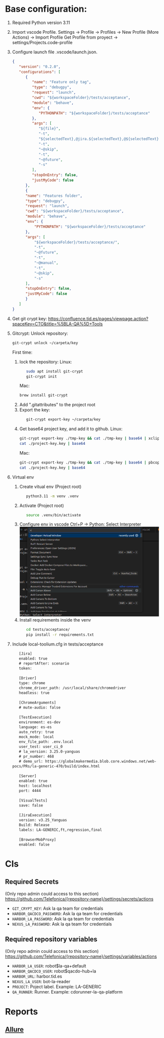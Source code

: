 # Base configuration:

   1. Required Python version 3.11
   
   2. Import vscode Profile.
      Settings -> Profile -> Profiles -> New Profile (More Actions) -> Import Profile
      Get Profile from proyect -> settings/Projects.code-profile

   3. Configure launch file .vscode/launch.json.
      ```json
      {
         "version": "0.2.0",
         "configurations": [
            {
               "name": "Feature only tag",
               "type": "debugpy",
               "request": "launch",
               "cwd": "${workspaceFolder}/tests/acceptance",
               "module": "behave",
               "env": {
                  "PYTHONPATH": "${workspaceFolder}/tests/acceptance"
               },
               "args": [
                  "${file}",
                  "-t",
                  "${selectedText},@jira.${selectedText},@${selectedText}",
                  "-t",
                  "~@skip",
                  "-t",
                  "~@future",
                  "-s"
               ],
               "stopOnEntry": false,
               "justMyCode": false
            },
            {
            "name": "Features folder",
            "type": "debugpy",
            "request": "launch",
            "cwd": "${workspaceFolder}/tests/acceptance",
            "module": "behave",
            "env": {
                "PYTHONPATH": "${workspaceFolder}/tests/acceptance"
            },
            "args": [
                "${workspaceFolder}/tests/acceptance/",
                "-t",
                "~@future",
                "-t",
                "~@manual",
                "-t",
                "~@skip",
                "-s"
            ],
            "stopOnEntry": false,
            "justMyCode": false
            }
         ]
      }
      ```
   4. Get git crypt key:
      https://confluence.tid.es/pages/viewpage.action?spaceKey=CTO&title=%5BLA-QA%5D+Tools

   5. Gitcrypt:
      Unlock repository:
         ```bash
         git-crypt unlock ~/carpeta/key
         ```
      First time:
      1. lock the repository:
         Linux:
            ```bash
               sudo apt install git-crypt
               git-crypt init
            ```
         Mac:
            ```bash
            brew install git-crypt
            ```
      2. Add ".gitattributes" to the project root
      3. Export the key:
         ```bash
            git-crypt export-key ~/carpeta/key
         ```
      4. Get base64 project key, and add it to github.
         Linux:
            ```bash
            git-crypt export-key ./tmp-key && cat ./tmp-key | base64 | xclip && rm ./tmp-key
            cat ./project-key.key | base64
            ```
         Mac:
            ```bash
            git-crypt export-key ./tmp-key && cat ./tmp-key | base64 | pbcopy && rm ./tmp-key
            cat ./project-key.key | base64
            ```
   6. Virtual env
      1. Create vitual env (Project root)
         ```bash
            python3.11 -m venv .venv
         ```
      2. Activate (Project root)
         ```bash
            source .venv/bin/activate
         ```
      3. Configure env in vscode
         Ctrl+P -> Python: Select Interpreter
         ![alt text](documentation/Interpreter.png)
      4. Install requirements inside the venv
         ```bash
            cd tests/acceptance/
            pip install -r requirements.txt
         ```
   7. Include local-toolium.cfg in tests/acceptance
      ```
         [Jira]
         enabled: true
         # reportAfter: scenario
         token: 

         [Driver]
         type: chrome
         chrome_driver_path: /usr/local/share/chromedriver
         headless: true

         [ChromeArguments]
         # mute-audio: false

         [TestExecution]
         environment: es-dev
         language: es-es
         auto_retry: true
         mock_mode: local
         env_file_path: .env.local
         user_test: user_ci_0
         # la_version: 3.25.0-yanguas
         # pr_number: 468
         # demo_url: https://globalmakermedia.blob.core.windows.net/web-pocs/PRs/la-generic-470/build/index.html

         [Server]
         enabled: true
         host: localhost
         port: 4444

         [VisualTests]
         save: false

         [JiraExecution]
         version: v3.25_Yanguas
         Build: Release
         labels: LA-GENERIC,ft,regression,final

         [BrowserMobProxy]
         enabled: false
      ```

# CIs
## Required Secrets 
   (Only repo admin could access to this section) https://github.com/Telefonica/{repository-name}/settings/secrets/actions
- `GIT_CRYPT_KEY`: Ask la qa team for credentials
- `HARBOR_QACDCO_PASSWORD`: Ask la qa team for credentials
- `HARBOR_LA_PASSWORD`: Ask la qa team for credentials
- `NEXUS_LA_PASSWORD`: Ask la qa team for credentials

## Required repository variables
   (Only repo admin could access to this section) https://github.com/Telefonica/{repository-name}/settings/variables/actions
- `HARBOR_LA_USER`: robot$la-qa+default
- `HARBOR_QACDCO_USER`: robot$qacdo-hub+la
- `HARBOR_URL`: harbor.tid.es
- `NEXUS_LA_USER`: bot-la-reader
- `PROJECT`: Poject label. Example: LA-GENERIC
- `QA_RUNNER`: Runner. Example: cdorunner-la-qa-platform

# Reports

## [Allure](https://docs.qameta.io/allure/#_installing_a_commandline)